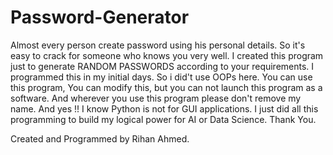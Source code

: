 # Password-Generator
Almost every person create password using his personal details. So it's easy to crack for someone who knows you very well. I created this program just to generate RANDOM PASSWORDS according to your requirements. I programmed this in my initial days. So i did't use OOPs here. You can use this program, You can modify this, but you can not launch this program as a software. And wherever you use this program please don't remove my name. And yes !! I know Python is not for GUI applications. I just did all this programming to build my logical power for AI or Data Science. 
Thank You.



Created and Programmed by Rihan Ahmed.
